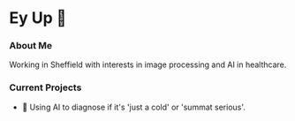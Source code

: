 # Ey Up 👋

### About Me
Working in Sheffield with interests in image processing and AI in healthcare.

### Current Projects
- 🏥 Using AI to diagnose if it's 'just a cold' or 'summat serious'.

